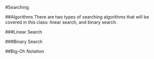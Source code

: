 #Searching

##Algorithms
There are two types of searching algorithms that will be covered in this class: linear search, and binary search.

###Linear Search


###Binary Search


##Big-Oh Notation